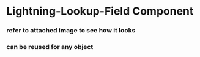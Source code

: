 # Lightning-Lookup-Field Component
### refer to attached image to see how it looks
### can be reused for any object
